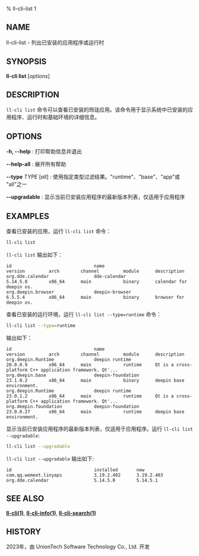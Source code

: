 % ll-cli-list 1

## NAME

ll\-cli\-list - 列出已安装的应用程序或运行时

## SYNOPSIS

**ll-cli list** [*options*]

## DESCRIPTION

`ll-cli list` 命令可以查看已安装的玲珑应用。该命令用于显示系统中已安装的应用程序、运行时和基础环境的详细信息。

## OPTIONS

**-h, --help**
: 打印帮助信息并退出

**--help-all**
: 展开所有帮助

**--type** *TYPE* [*all*]
: 使用指定类型过滤结果。"runtime"、"base"、"app"或 "all"之一

**--upgradable**
: 显示当前已安装应用程序的最新版本列表，仅适用于应用程序

## EXAMPLES

查看已安装的应用，运行 `ll-cli list` 命令：

```bash
ll-cli list
```

`ll-cli list` 输出如下：

```text
id                               name                             version         arch        channel         module      description
org.dde.calendar                 dde-calendar                     5.14.5.0        x86_64      main            binary      calendar for deepin os.
org.deepin.browser               deepin-browser                   6.5.5.4         x86_64      main            binary      browser for deepin os.
```

查看已安装的运行环境，运行 `ll-cli list --type=runtime` 命令：

```bash
ll-cli list --type=runtime
```

输出如下：

```text
id                               name                             version         arch        channel         module      description
org.deepin.Runtime               deepin runtime                   20.0.0.9        x86_64      main            runtime     Qt is a cross-platform C++ application framework. Qt'...
org.deepin.base                  deepin-foundation                23.1.0.2        x86_64      main            binary      deepin base environment.
org.deepin.Runtime               deepin runtime                   23.0.1.2        x86_64      main            runtime     Qt is a cross-platform C++ application framework. Qt'...
org.deepin.foundation            deepin-foundation                23.0.0.27       x86_64      main            runtime     deepin base environment.
```

显示当前已安装应用程序的最新版本列表，仅适用于应用程序。运行 `ll-cli list --upgradable`:

```bash
ll-cli list --upgradable
```

`ll-cli list --upgradable` 输出如下:

```text
id                               installed       new
com.qq.wemeet.linyaps            3.19.2.402      3.19.2.403
org.dde.calendar                 5.14.5.0        5.14.5.1
```

## SEE ALSO

**[ll-cli(1)](./ll-cli.md)**, **[ll-cli-info(1)](info.md)**, **[ll-cli-search(1)](search.md)**

## HISTORY

2023年，由 UnionTech Software Technology Co., Ltd. 开发
